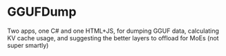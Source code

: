 # GGUFDump
Two apps, one C# and one HTML+JS, for dumping GGUF data, calculating KV cache usage, and suggesting the better layers to offload for MoEs (not super smartly)
